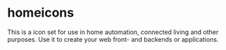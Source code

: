 # homeicons

This is a icon set for use in home automation, connected living and other purposes. Use it to create your web front- and backends or applications. 
